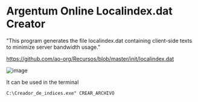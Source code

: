 # Argentum Online Localindex.dat Creator

"This program generates the file localindex.dat containing client-side texts to minimize server bandwidth usage."

https://github.com/ao-org/Recursos/blob/master/init/localindex.dat

![image](https://github.com/ao-org/argentum20-creador-indices/assets/5874806/f143873f-8247-4755-a084-9f149ac2cac4)

It can be used in the terminal
```
C:\Creador_de_indices.exe" CREAR_ARCHIVO
```


